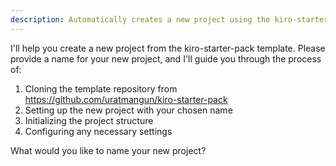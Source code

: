 ```yaml
---
description: Automatically creates a new project using the kiro-starter-pack GitHub template
---
```

I'll help you create a new project from the kiro-starter-pack template. Please provide a name for your new project, and I'll guide you through the process of:

1. Cloning the template repository from https://github.com/uratmangun/kiro-starter-pack
2. Setting up the new project with your chosen name
3. Initializing the project structure
4. Configuring any necessary settings

What would you like to name your new project?